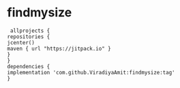 # findmysize

<pre><code class="gradle hljs bash"> allprojects {
repositories {
jcenter()
maven { url <span class="hljs-string">"https://jitpack.io"</span> }
}
}
dependencies {
implementation <span class="hljs-string">'com.github.ViradiyaAmit:findmysize:tag'</span>
}
</code></pre>
